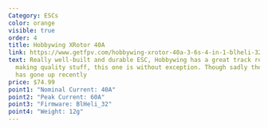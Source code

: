 ```yaml
---
Category: ESCs
color: orange
visible: true
order: 4
title: Hobbywing XRotor 40A
link: https://www.getfpv.com/hobbywing-xrotor-40a-3-6s-4-in-1-blheli-32-esc.html
text: Really well-built and durable ESC, Hobbywing has a great track record for
  making quality stuff, this one is without exception. Though sadly the price
  has gone up recently
price: $74.99
point1: "Nominal Current: 40A"
point2: "Peak Current: 60A"
point3: "Firmware: BlHeli_32"
point4: "Weight: 12g"
---
```

